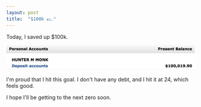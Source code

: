 ```yaml
---
layout: post
title:  "$100k 💵."
---
```


Today, I saved up $100k. 

![bank](/img/100k/bank.png)

I'm proud that I hit this goal. I don't have any debt, and I hit it at 24, which feels good.

I hope I'll be getting to the next zero soon.
